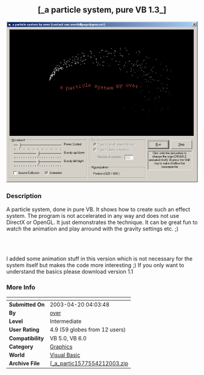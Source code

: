 ﻿<div align="center">

## \[\_a particle system, pure VB 1\.3\_\]

<img src="PIC2003421163055560.gif">
</div>

### Description

A particle system, done in pure VB. It shows how to create such an effect system. The program is not accelerated in any way and does not use DirectX or OpenGL. It just demonstrates the technique. It can be great fun to watch the animation and play arround with the gravity settings etc. ;)

<br><br>

I added some animation stuff in this version which is not necessary for the system itself but makes the code more interesting ;) If you only want to understand the basics please download version 1.1
 
### More Info
 


<span>             |<span>
---                |---
**Submitted On**   |2003-04-20 04:03:48
**By**             |[over](https://github.com/Planet-Source-Code/PSCIndex/blob/master/ByAuthor/over.md)
**Level**          |Intermediate
**User Rating**    |4.9 (59 globes from 12 users)
**Compatibility**  |VB 5\.0, VB 6\.0
**Category**       |[Graphics](https://github.com/Planet-Source-Code/PSCIndex/blob/master/ByCategory/graphics__1-46.md)
**World**          |[Visual Basic](https://github.com/Planet-Source-Code/PSCIndex/blob/master/ByWorld/visual-basic.md)
**Archive File**   |[\[\_a\_partic1577554212003\.zip](https://github.com/Planet-Source-Code/over-a-particle-system-pure-vb-1-3__1-44932/archive/master.zip)








